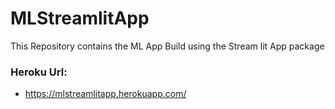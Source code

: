 # MLStreamlitApp
This Repository contains the ML App Build using the Stream lit App package

### Heroku Url:
- https://mlstreamlitapp.herokuapp.com/
